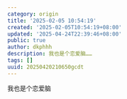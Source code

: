 ```yaml
---
category: origin
title: '2025-02-05 10:54:19'
created: '2025-02-05T10:54:19+08:00'
updated: '2025-04-24T22:39:46+08:00'
public: true
author: dkphhh
description: 我也是个恋爱脑……
tags: []
uuid: 20250420210650gcdt
---
```


我也是个恋爱脑
